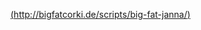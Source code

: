 
[(http://bigfatcorki.de/scripts/big-fat-janna/)](http://forum.botoflegends.com/topic/28814-freevip-big-fat-corki-bfvanga/)
